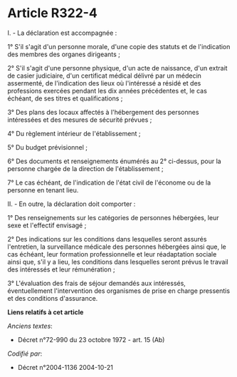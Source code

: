 # Article R322-4

I. - La déclaration est accompagnée :

1° S'il s'agit d'un personne morale, d'une copie des statuts et de l'indication des membres des organes dirigeants ;

2° S'il s'agit d'une personne physique, d'un acte de naissance, d'un extrait de casier judiciaire, d'un certificat médical
délivré par un médecin assermenté, de l'indication des lieux où l'intéressé a résidé et des professions exercées pendant les
dix années précédentes et, le cas échéant, de ses titres et qualifications ;

3° Des plans des locaux affectés à l'hébergement des personnes intéressées et des mesures de sécurité prévues ;

4° Du règlement intérieur de l'établissement ;

5° Du budget prévisionnel ;

6° Des documents et renseignements énumérés au 2° ci-dessus, pour la personne chargée de la direction de l'établissement ;

7° Le cas échéant, de l'indication de l'état civil de l'économe ou de la personne en tenant lieu.

II. - En outre, la déclaration doit comporter :

1° Des renseignements sur les catégories de personnes hébergées, leur sexe et l'effectif envisagé ;

2° Des indications sur les conditions dans lesquelles seront assurés l'entretien, la surveillance médicale des personnes
hébergées ainsi que, le cas échéant, leur formation professionnelle et leur réadaptation sociale ainsi que, s'il y a lieu,
les conditions dans lesquelles seront prévus le travail des intéressés et leur rémunération ;

3° L'évaluation des frais de séjour demandés aux intéressés, éventuellement l'intervention des organismes de prise en charge
pressentis et des conditions d'assurance.

**Liens relatifs à cet article**

_Anciens textes_:

  - Décret n°72-990 du 23 octobre 1972 - art. 15 (Ab)

_Codifié par_:

  - Décret n°2004-1136 2004-10-21
